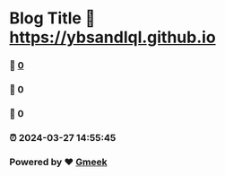 # Blog Title :link: https://ybsandlql.github.io 
### :page_facing_up: [0](https://ybsandlql.github.io/tag.html) 
### :speech_balloon: 0 
### :hibiscus: 0 
### :alarm_clock: 2024-03-27 14:55:45 
### Powered by :heart: [Gmeek](https://github.com/Meekdai/Gmeek)
